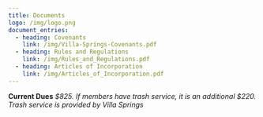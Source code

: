 ```yaml
---
title: Documents
logo: /img/logo.png
document_entries:
  - heading: Covenants
    link: /img/Villa-Springs-Covenants.pdf
  - heading: Rules and Regulations
    link: /img/Rules_and_Regulations.pdf
  - heading: Articles of Incorporation
    link: /img/Articles_of_Incorporation.pdf
---
```

**Current Dues**
_$825. If members have trash service, it is an additional $220. Trash service is provided by Villa Springs_
